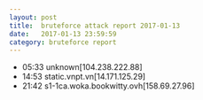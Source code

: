 ```yaml
---
layout: post
title:  bruteforce attack report 2017-01-13
date:   2017-01-13 23:59:59
category: bruteforce report
---
```


* 05:33 unknown[104.238.222.88]
* 14:53 static.vnpt.vn[14.171.125.29]
* 21:42 s1-1ca.woka.bookwitty.ovh[158.69.27.96]
